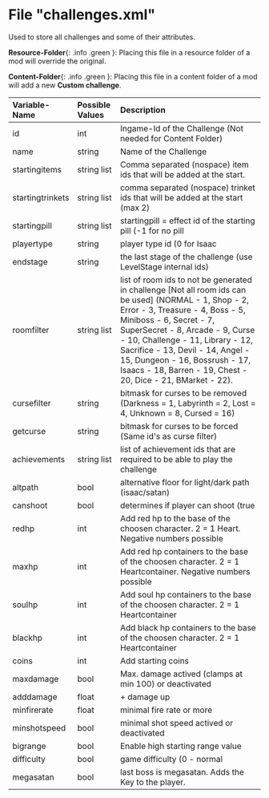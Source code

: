 # File "challenges.xml"

Used to store all challenges and some of their attributes.

**Resource-Folder**{: .info .green }: Placing this file in a resource folder of a mod will override the original.

**Content-Folder**{: .info .green }: Placing this file in a content folder of a mod will add a new **Custom challenge**.


| Variable-Name | Possible Values | Description |
|:--|:--|:--|
|id|int|Ingame-Id of the Challenge (Not needed for Content Folder)|
|name|string|Name of the Challenge|
|startingitems|string list|Comma separated (nospace) item ids that will be added at the start.|
|startingtrinkets|string list|comma separated (nospace) trinket ids that will be added at the start (max 2)|
|startingpill|string list|startingpill = effect id of the starting pill (-1 for no pill | default))|
|playertype|string|player type id  (0 for Isaac | default). Custom characters cant be defined this way! Use LUA code instead.|
|endstage|string|the last stage of the challenge (use LevelStage internal ids)|
|roomfilter|string list|list of room ids to not be generated in challenge [Not all room ids can be used] (NORMAL - 1, Shop - 2, Error - 3, Treasure - 4, Boss - 5, Miniboss - 6, Secret - 7, SuperSecret - 8, Arcade - 9, Curse - 10, Challenge - 11, Library - 12, Sacrifice - 13, Devil - 14, Angel - 15, Dungeon - 16, Bossrush - 17, Isaacs - 18, Barren - 19, Chest - 20, Dice - 21, BMarket - 22).|
|cursefilter|string|bitmask for curses to be removed (Darkness = 1, Labyrinth = 2, Lost = 4, Unknown = 8, Cursed = 16)|
|getcurse|string|bitmask for curses to be forced (Same id's as curse filter)|
|achievements|string list|list of achievement ids that are required to be able to play the challenge|
|altpath|bool|alternative floor for light/dark path (isaac/satan)|
|canshoot|bool|determines if player can shoot (true | default)|
|redhp|int|Add red hp to the base of the choosen character. 2 = 1 Heart. Negative numbers possible|
|maxhp|int|Add red hp containers to the base of the choosen character. 2 = 1 Heartcontainer. Negative numbers possible|
|soulhp|int|Add soul hp containers to the base of the choosen character. 2 = 1 Heartcontainer|
|blackhp|int|Add black hp containers to the base of the choosen character. 2 = 1 Heartcontainer|
|coins|int|Add starting coins|
|maxdamage|bool|Max. damage actived (clamps at min 100) or deactivated|
|adddamage|float|+ damage up|
|minfirerate|float|minimal fire rate or more|
|minshotspeed|bool|minimal shot speed actived or deactivated|
|bigrange|bool|Enable high starting range value|
|difficulty|bool|game difficulty (0 - normal | default, 1 - hard | 2 - Greed | 3 - Greedier) Greed and greedier mode work, but when killing Ultra Greed, the big Chest spawns, instead of a trophy|
|megasatan|bool|last boss is megasatan. Adds the Key to the player.|
